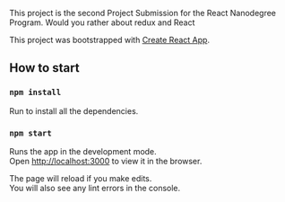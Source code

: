 This project is the second Project Submission for the React Nanodegree Program. Would you rather
about redux and React

This project was bootstrapped with [Create React App](https://github.com/facebookincubator/create-react-app).


## How to start

### `npm install`

Run to install all the dependencies.<br>

### `npm start`

Runs the app in the development mode.<br>
Open [http://localhost:3000](http://localhost:3000) to view it in the browser.

The page will reload if you make edits.<br>
You will also see any lint errors in the console.

